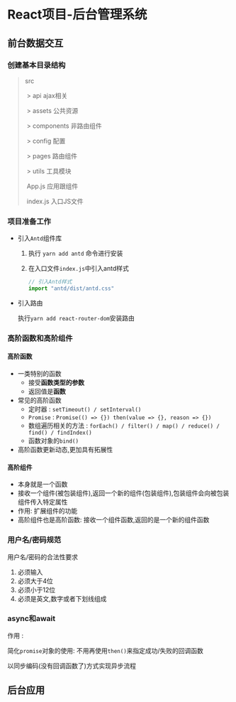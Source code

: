 # React项目-后台管理系统
## 前台数据交互
### 创建基本目录结构

>src
>
>​	> api	ajax相关
>
>​	> assets	公共资源
>
>​	> components	非路由组件
>
>​	> config	配置
>
>​	> pages	路由组件
>
>​	> utils	工具模块
>
>​	   App.js	应用跟组件
>
>​	   index.js	入口JS文件

### 项目准备工作

* 引入`Antd`组件库

  1. 执行 `yarn add antd` 命令进行安装

  2. 在入口文件`index.js`中引入antd样式

     ```js
     // 引入Antd样式
     import "antd/dist/antd.css"
     ```

* 引入路由

  执行`yarn add react-router-dom`安装路由

### 高阶函数和高阶组件

#### 高阶函数

- 一类特别的函数
  - 接受**函数类型的参数**
  - 返回值是**函数**
- 常见的高阶函数
  * 定时器 : `setTimeout() / setInterval()`
  * `Promise` : `Promise(() => {}) then(value => {}, reason => {})`
  * 数组遍历相关的方法 : `forEach() / filter() / map() / reduce() / find() / findIndex()`
  * 函数对象的`bind()`
- 高阶函数更新动态,更加具有拓展性

#### 高阶组件

* 本身就是一个函数
* 接收一个组件(被包装组件),返回一个新的组件(包装组件),包装组件会向被包装组件传入特定属性
* 作用: 扩展组件的功能
* 高阶组件也是高阶函数: 接收一个组件函数,返回的是一个新的组件函数

### 用户名/密码规范

用户名/密码的合法性要求

1. 必须输入
2. 必须大于4位
3. 必须小于12位
4. 必须是英文,数字或者下划线组成

### async和await

作用 : 

简化`promise`对象的使用: 不用再使用`then()`来指定成功/失败的回调函数

以同步编码(没有回调函数了)方式实现异步流程 

## 后台应用































